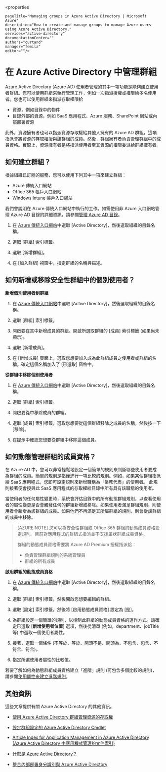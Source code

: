 <properties

	pageTitle="Managing groups in Azure Active Directory | Microsoft Azure"
	description="How to create and manage groups to manage Azure users using Azure Active Directory."
	services="active-directory"
	documentationCenter=""
	authors="curtand"
	manager="femila"
	editor=""/>

<tags
	ms.service="active-directory"
	ms.workload="identity"
	ms.tgt_pltfrm="na"
	ms.devlang="na"
	ms.topic="get-started-article"
	ms.date="09/22/2016"
	ms.author="curtand"/>


# 在 Azure Active Directory 中管理群組

Azure Active Directory (Azure AD) 使用者管理的其中一項功能是能夠建立使用者群組。您可以使用群組來執行管理工作，例如一次指派授權或權限給多名使用者。您也可以使用群組來指派存取權限給

- 資源，例如目錄中的物件
- 目錄外部的資源，例如 SaaS 應用程式、Azure 服務、SharePoint 網站或內部部署資源

此外，資源擁有者也可以指派資源存取權給其他人擁有的 Azure AD 群組。這項指派會將資源的存取權授與該群組的成員。然後，群組擁有者負責管理群組中的成員資格。實際上，資源擁有者是將指派使用者至其資源的權限委派給群組擁有者。

## 如何建立群組？

根據組織已訂閱的服務，您可以使用下列其中一項來建立群組︰
- Azure 傳統入口網站
- Office 365 帳戶入口網站
- Windows Intune 帳戶入口網站

我們會說明在 Azure 傳統入口網站中執行的工作。如需使用非 Azure 入口網站管理 Azure AD 目錄的詳細資訊，請參閱[管理 Azure AD 目錄](active-directory-administer.md)。

1. 在 [Azure 傳統入口網站](https://manage.windowsazure.com)中選取 [Active Directory]，然後選取組織的目錄名稱。

2. 選取 [群組] 索引標籤。

3. 選取 [新增群組]。

4. 在 [加入群組] 視窗中，指定群組的名稱與描述。


## 如何新增或移除安全性群組中的個別使用者？

**新增個別使用者到群組**

1. 在 [Azure 傳統入口網站](https://manage.windowsazure.com)中選取 [Active Directory]，然後選取組織的目錄名稱。

2. 選取 [群組] 索引標籤。

3. 開啟要在其中新增成員的群組。開啟所選取群組的 [成員] 索引標籤 (如果尚未顯示)。

4. 選取 [新增成員]。

5. 在 [新增成員] 頁面上，選取您想要加入成為此群組成員之使用者或群組的名稱。確定這個名稱加入了 [已選取] 窗格中。


**從群組中移除個別使用者**

1. 在 [Azure 傳統入口網站](https://manage.windowsazure.com)中選取 [Active Directory]，然後選取組織的目錄名稱。

2. 選取 [群組] 索引標籤。

3. 開啟要從中移除成員的群組。

4. 選取 [成員] 索引標籤，選取您想要從這個群組移除之成員的名稱，然後按一下 [移除]。

6. 在提示中確認您想要從群組中移除這個成員。


## 如何動態管理群組的成員資格？

在 Azure AD 中，您可以非常輕鬆地設定一個簡單的規則來判斷哪些使用者要成為群組的成員。簡單的規則是指僅進行一項比較的規則。例如，如果某個群組指派給 SaaS 應用程式，您即可設定規則來新增職稱為「業務代表」的使用者。 此規則接著便會授與此 SaaS 應用程式的存取權給目錄中所有具有該職稱的使用者。

當使用者的任何屬性變更時，系統會評估目錄中的所有動態群組規則，以查看使用者的屬性變更是否會觸發任何的群組新增或移除。如果使用者滿足群組規則，則使用者會新增為該群組的成員。如果他們不再滿足其所屬群組的規則，則會從該群組的成員中移除。

> [AZURE.NOTE] 您可以為安全性群組或 Office 365 群組的動態成員資格設定規則。目前對應用程式的群組式指派並不支援巢狀群組成員資格。
>
> 群組的動態成員資格需要將 Azure AD Premium 授權指派給：
>
> - 負責管理群組規則的系統管理員
> - 群組的所有成員

**啟用群組的動態成員資格**

1. 在 [Azure 傳統入口網站](https://manage.windowsazure.com)中選取 [Active Directory]，然後選取組織的目錄名稱。

2. 選取 [群組] 索引標籤，然後開啟您想要編輯的群組。

3. 選取 [設定] 索引標籤，然後將 [啟用動態成員資格] 設定為 [是]。

4. 為群組設定一個簡單的規則，以控制此群組的動態成員資格的運作方式。請確定已選取 [**新增使用者位置**] 選項，然後從清單 (例如，department、jobTitle 等) 中選取一個使用者屬性。

5. 接著，選取一個條件 (不等於、等於、開頭不是、開頭為、不包含、包含、不符合、符合)。

6. 指定所選使用者屬性的比較值。

若要了解如何為動態群組成員資格建立「進階」規則 (可包含多個比較的規則)，請參閱[使用屬性來建立進階規則](active-directory-accessmanagement-groups-with-advanced-rules.md)。

## 其他資訊

這些文章提供有關 Azure Active Directory 的其他資訊。

* [使用 Azure Active Directory 群組管理資源的存取權](active-directory-manage-groups.md)

* [設定群組設定的 Azure Active Directory Cmdlet](active-directory-accessmanagement-groups-settings-cmdlets.md)

* [Article Index for Application Management in Azure Active Directory (Azure Active Directory 中應用程式管理的文件索引)](active-directory-apps-index.md)

* [什麼是 Azure Active Directory？](active-directory-whatis.md)

* [整合內部部署身分識別與 Azure Active Directory](active-directory-aadconnect.md)

<!---HONumber=AcomDC_0928_2016-->